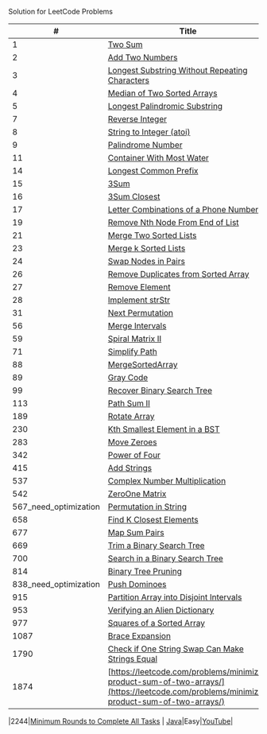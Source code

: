 Solution for LeetCode Problems

|# | Title | Solution | Difficulty | YouTube |
|---| ----- | -------- | ---------- | ------|
|1|[Two Sum](https://leetcode.com/problems/two-sum/) | [Java](./src/main/java/TwoSum.java)|Easy||
|2|[Add Two Numbers](https://leetcode.com/problems/add-two-numbers) | [Java](./src/main/java/AddTwoNumbers.java)|Medium||
|3|[Longest Substring Without Repeating Characters](https://leetcode.com/problems/longest-substring-without-repeating-characters/) | [Java](./src/main/java/LongestSubstringWithoutRepeatingCharacters.java)|Medium||
|4|[Median of Two Sorted Arrays](https://leetcode.com/problems/median-of-two-sorted-arrays/) | [Java](./src/main/java/MedianOfTwoSortedArrays.java)|Hard||
|5|[Longest Palindromic Substring](https://leetcode.com/problems/longest-palindromic-substring/) | [Java](./src/main/java/LongestPalindromicSubstring.java)|Medium||
|7|[Reverse Integer](https://leetcode.com/problems/reverse-integer/) | [Java](./src/main/java/ReverseInteger.java)|Easy||
|8|[String to Integer (atoi)](https://leetcode.com/problems/string-to-integer-atoi/) | [Java](./src/main/java/StringToIntegerAtoi.java)|Medium||
|9|[Palindrome Number](https://leetcode.com/problems/palindrome-number/) | [Java](./src/main/java/PalindromeNumber.java)|Easy||
|11|[Container With Most Water](https://leetcode.com/problems/container-with-most-water/) | [Java](./src/main/java/ContainerWithMostWater.java)|Medium||
|14|[Longest Common Prefix](https://leetcode.com/problems/longest-common-prefix/) | [Java](./src/main/java/LongestCommonPrefix.java)|Easy||
|15|[3Sum](https://leetcode.com/problems/3sum/) | [Java](./src/main/java/ThreeSum.java)|Medium||
|16|[3Sum Closest](https://leetcode.com/problems/3sum-closest/) | [Java](./src/main/java/ThreeSumClosest.java)|Medium||
|17|[Letter Combinations of a Phone Number](https://leetcode.com/problems/letter-combinations-of-a-phone-number/) | [Java](./src/main/java/LetterCombinationsOfAPhoneNumber.java)|Medium||
|19|[Remove Nth Node From End of List](https://leetcode.com/problems/remove-nth-node-from-end-of-list/) | [Java](./src/main/java/RemoveNthNodeFromEndOfList.java)|Medium||
|21|[Merge Two Sorted Lists](https://leetcode.com/problems/merge-two-sorted-lists/) | [Java](./src/main/java/MergeTwoSortedLists.java)|Easy||
|23|[Merge k Sorted Lists](https://leetcode.com/problems/merge-k-sorted-lists/) | [Java](./src/main/java/MergeKSortedLists.java)|Hard|[YouTube](https://youtu.be/pzAyeQQHwzI)|
|24|[Swap Nodes in Pairs](https://leetcode.com/problems/swap-nodes-in-pairs/) | [Java](./src/main/java/SwapNodesInPairs.java)|Medium||
|26|[Remove Duplicates from Sorted Array](https://leetcode.com/problems/remove-duplicates-from-sorted-array/) | [Java](./src/main/java/RemoveDuplicatesFromSortedArray.java)|Easy||
|27|[Remove Element](https://leetcode.com/problems/remove-element/) | [Java](./src/main/java/RemoveElement.java)|Easy||
|28|[Implement strStr](https://leetcode.com/problems/implement-strstr/) | [Java](./src/main/java/ImplementStrStr.java)|Easy||
|31|[Next Permutation](https://leetcode.com/problems/next-permutation/) | [Java](./src/main/java/NextPermutation.java)|Medium|[YouTube](https://youtu.be/j31Ar25AiUQ)|
|56|[Merge Intervals](https://leetcode.com/problems/merge-intervals/) | [Java](./src/main/java/MergeIntervals.java)|Medium|[YouTube](https://youtu.be/PU2yWmlQ3_0)|
|59|[Spiral Matrix II](https://leetcode.com/problems/spiral-matrix-ii/) | [Java](./src/main/java/SpiralMatrixII.java)|Medium|[YouTube](https://youtu.be/0ZCO8ltM8Ag)|
|71|[Simplify Path](https://leetcode.com/problems/simplify-path/) | [Java](./src/main/java/SimplifyPath.java)|Medium|[YouTube](https://youtu.be/817mGPyVl78)|
|88|[MergeSortedArray](https://leetcode.com/problems/merge-sorted-array/) | [Java](./src/main/java/MergeSortedArray.java)|Easy|[YouTube](https://youtu.be/EfmK32Qh9aY)|
|89|[Gray Code](https://leetcode.com/problems/gray-code/) | [Java](./src/main/java/GrayCode.java)|Medium||
|99|[Recover Binary Search Tree](https://leetcode.com/problems/recover-binary-search-tree/) | [Java](./src/main/java/RecoverBinarySearchTree.java)|Medium|[YouTube](https://youtu.be/NXjHz8YdxI4)|
|113|[Path Sum II](https://leetcode.com/problems/path-sum-ii/) | [Java](./src/main/java/PathSumII.java)|Medium||
|189|[Rotate Array](https://leetcode.com/problems/rotate-array/) | [Java](./src/main/java/RotateArray.java)|Medium|[YouTube](https://youtu.be/13SK5Uau3oo)|
|230|[Kth Smallest Element in a BST](https://leetcode.com/problems/kth-smallest-element-in-a-bst/) | [Java](./src/main/java/KthSmallestElementBST.java)|Medium|[YouTube](https://youtu.be/aSnlJf8AXuk)|
|283|[Move Zeroes](https://leetcode.com/problems/move-zeroes/) | [Java](./src/main/java/MoveZeroes.java)|Easy|[YouTube](https://youtu.be/AW3u6w18hhI)|
|342|[Power of Four](https://leetcode.com/problems/power-of-four/) | [Java](./src/main/java/PowerOfFour.java)|Easy||
|415|[Add Strings](https://leetcode.com/problems/add-strings/) | [Java](./src/main/java/AddStrings.java)|Easy||
|537|[Complex Number Multiplication](https://leetcode.com/explore/challenge/card/august-leetcoding-challenge-2021/616/week-4-august-22nd-august-28th/3917/) | [Java](./src/main/java/ComplexNumberMultiplication.java)|||
|542|[ZeroOne Matrix](https://leetcode.com/problems/01-matrix/) | [Java](./src/main/java/ZeroOneMatrix.java)|Medium||
|567_need_optimization|[Permutation in String](https://leetcode.com/problems/permutation-in-string/) | [Java](./src/main/java/PermutationInString.java)|Medium||
|658|[Find K Closest Elements](https://leetcode.com/problems/find-k-closest-elements/) | [Java](./src/main/java/FindKClosestElements.java)|Medium||
|677|[Map Sum Pairs](https://leetcode.com/problems/map-sum-pairs/) | [Java](./src/main/java/MapSumPairs.java)|Medium||
|669|[Trim a Binary Search Tree](https://leetcode.com/problems/trim-a-binary-search-tree/) | [Java](./src/main/java/TrimBinarySearchTree.java)|Medium|[Video](https://youtu.be/Y5SP-vqo_Nc)|
|700|[Search in a Binary Search Tree](https://leetcode.com/problems/search-in-a-binary-search-tree/) | [Java](./src/main/java/SearchBinarySearchTree.java)|Medium|[Video](https://youtu.be/OWPRtdRe-go)|
|814|[Binary Tree Pruning](https://leetcode.com/problems/binary-tree-pruning/) | [Java](./src/main/java/BinaryTreePruning.java)|Medium||
|838_need_optimization|[Push Dominoes](https://leetcode.com/problems/push-dominoes/) | [Java](./src/main/java/PushDominoes.java)|Medium||
|915|[Partition Array into Disjoint Intervals](https://leetcode.com/problems/partition-array-into-disjoint-intervals/) | [Java](./src/main/java/PartitionArrayIntoDisjointIntervals.java)|Medium||
|953|[Verifying an Alien Dictionary](https://leetcode.com/problems/verifying-an-alien-dictionary/) | [Java](./src/main/java/VerifyingAnAlienDictionary.java)|Easy||
|977|[Squares of a Sorted Array](https://leetcode.com/problems/squares-of-a-sorted-array/) | [Java](./src/main/java/SortedSquares.java)|Easy|[YouTube](https://youtu.be/fl_eDiiCc8k)|
|1087|[Brace Expansion](https://leetcode.com/problems/brace-expansion/) | [Java](./src/main/java/BraceExpansion.java)|Easy|[YouTube](https://youtu.be/qwvd3qQkLfA)|
|1790|[Check if One String Swap Can Make Strings Equal](https://leetcode.com/problems/check-if-one-string-swap-can-make-strings-equal/) | [Java](./src/main/java/CheckIfOneStringSwapCanMakeStringsEqual.java)|Easy||
|1874|[https://leetcode.com/problems/minimize-product-sum-of-two-arrays/](https://leetcode.com/problems/minimize-product-sum-of-two-arrays/) | [Java](./src/main/java/MinimizeProductSumTwoArrays.java)|Easy|[Youtube](https://youtu.be/eCeqv9Y_llk)|

|2244|[Minimum Rounds to Complete All Tasks](https://leetcode.com/contest/weekly-contest-289/problems/minimum-rounds-to-complete-all-tasks/) | [Java](./src/main/java/MinimumRoundsCompleteAllTasks.java)|Easy|[YouTube](https://youtu.be/uLqBExd5uHs)|
